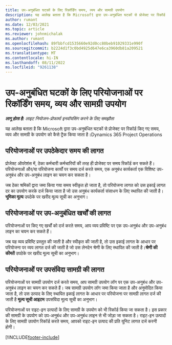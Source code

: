 ```yaml
---
title: उप-अनुबंधित घटकों के लिए रिकॉर्डिंग समय, व्यय और सामग्री उपयोग
description: यह आलेख बताता है कि Microsoft द्वारा उप-अनुबंधित घटकों से प्रोजेक्ट पर रिकॉर्ड किए गए समय, व्यय और सामग्री के उपयोग को कैसे ट्रैक किया जाता है।Dynamics 365 Project Operations
author: rumant
ms.date: 12/03/2021
ms.topic: article
ms.reviewer: johnmichalak
ms.author: rumant
ms.openlocfilehash: 89fbbfcd1535660e92d0cc80beb91029331e990f
ms.sourcegitcommit: b2224d1f3c0bd4925d647e6ca3960db81a209521
ms.translationtype: MT
ms.contentlocale: hi-IN
ms.lasthandoff: 08/11/2022
ms.locfileid: "9261138"
---
```

# <a name="recording-time-expenses-and-material-usage-on-projects-for-subcontracted-components"></a>उप-अनुबंधित घटकों के लिए परियोजनाओं पर रिकॉर्डिंग समय, व्यय और सामग्री उपयोग

_**लागू होता है:** लाइट नियोजन-प्रोफार्मा इनवॉयसिंग करने के लिए समझौता_

यह आलेख बताता है कि Microsoft द्वारा उप-अनुबंधित घटकों से प्रोजेक्ट पर रिकॉर्ड किए गए समय, व्यय और सामग्री के उपयोग को कैसे ट्रैक किया जाता है।Dynamics 365 Project Operations

## <a name="costing-for-subcontractor-time-on-projects"></a>परियोजनाओं पर उपठेकेदार समय की लागत
प्रोजेक्ट ऑपरेशंस में, ठेका कर्मचारी कर्मचारियों की तरह ही प्रोजेक्ट पर समय रिकॉर्ड कर सकते हैं। परियोजनाओं और/या परियोजना कार्यों पर समय दर्ज करते समय, एक अनुबंध कार्यकर्ता एक विशिष्ट उप-अनुबंध और उप-अनुबंध लाइन का चयन कर सकता है।

जब ठेका श्रमिकों द्वारा जमा किया गया समय स्वीकृत हो जाता है, तो परियोजना लागत को उस इकाई लागत दर का उपयोग करके दर्ज किया जाता है जो उस अनुबंध कार्यकर्ता संसाधन के लिए स्थापित की जाती है।**भूमिका मूल्य** उपठेके पर खरीद मूल्य सूची का अनुभाग।

## <a name="costing-for-subcontracted-expenses-on-projects"></a>परियोजनाओं पर उप-अनुबंधित खर्चों की लागत
परियोजनाओं पर किए गए खर्चों को दर्ज करते समय, आप व्यय प्रविष्टि पर एक उप-अनुबंध और उप-अनुबंध लाइन का चयन कर सकते हैं। 

जब यह व्यय प्रविष्टि प्रस्तुत की जाती है और स्वीकृत की जाती है, तो उस इकाई लागत के आधार पर परियोजना पर व्यय लागत दर्ज की जाती है जो उस लेनदेन श्रेणी के लिए स्थापित की जाती है।**श्रेणी की कीमतें** उपठेके पर खरीद मूल्य सूची का अनुभाग।

## <a name="costing-for-subcontracted-materials-on-projects"></a>परियोजनाओं पर उपसंविदा सामग्री की लागत
परियोजनाओं पर सामग्री उपयोग दर्ज करते समय, आप सामग्री उपयोग लॉग पर एक उप-अनुबंध और उप-अनुबंध लाइन का चयन कर सकते हैं। जब सामग्री उपयोग लॉग जमा किया जाता है और अनुमोदित किया जाता है, तो उस उत्पाद के लिए स्थापित इकाई लागत के आधार पर परियोजना पर सामग्री लागत दर्ज की जाती है **मूल्य सूची आइटम** उपसंविदा मूल्य सूची का अनुभाग।

परियोजनाओं पर राइट-इन उत्पादों के लिए सामग्री के उपयोग को भी रिकॉर्ड किया जा सकता है। इस प्रकार की सामग्री के उपयोग को उप-अनुबंध और उप-अनुबंध लाइन से भी जोड़ा जा सकता है। राइट-इन उत्पादों के लिए सामग्री उपयोग रिकॉर्ड करते समय, आपको राइट-इन उत्पाद की प्रति यूनिट लागत दर्ज करनी होगी। 


[!INCLUDE[footer-include](../../includes/footer-banner.md)]

